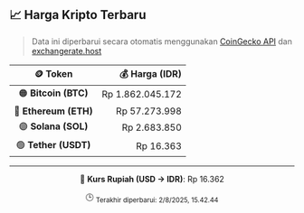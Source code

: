 

<!-- HARGA_KRIPTO -->
## 📈 Harga Kripto Terbaru

> Data ini diperbarui secara otomatis menggunakan [CoinGecko API](https://www.coingecko.com/) dan [exchangerate.host](https://exchangerate.host/)

<div align="center">

| 🪙 Token | 💰 Harga (IDR) |
|:------:|---------------:|
| 🟠 **Bitcoin (BTC)**   | Rp 1.862.045.172 |
| 🔵 **Ethereum (ETH)**  | Rp 57.273.998 |
| 🟣 **Solana (SOL)**    | Rp 2.683.850 |
| 🟢 **Tether (USDT)**   | Rp 16.363 |

---

💱 **Kurs Rupiah (USD → IDR)**: Rp 16.362

🕒 <sub>Terakhir diperbarui: 2/8/2025, 15.42.44</sub>

</div>
<!-- /HARGA_KRIPTO -->